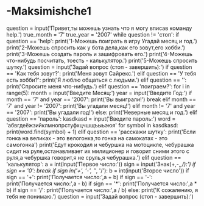 # -Maksimishche1

question = input('Привет,ты можешь узнать что я могу вписав команду help.')
true_month = '7'
true_year = '2007'
while question != 'стоп':
    if question == 'help':
        print('1-Можешь поиграть в игру Угадай месяц и год.')
        print('2-Можешь спросить как у бота дела,как его зовут,его хобби.')
        print('3-Можешь создать пароль и зашифровать его.')
        print('4-Можешь что-нибудь посчитать, тоесть - калькулятор.')
        print('5-Можешь спросить шутку.')
    question = input('Задай вопрос (стоп - завершить):')
    if question == 'Как тебя зовут?':
        print('Меня зовут Сайрекс.')
    elif question == 'У тебя есть хобби?':
        print('Я люблю общаться с людьми.')
    elif question == '':
        print('Спросите меня что-нибудь.')
    elif question == 'поиграем?':
        for i in range(5):
            month = input('Введите Месяц:')
            year = input('Введите Год:')
            if month == '7' and year == '2007':
                print('Вы выиграли!')
                break
            elif month == '7' and year != '2007':
                print('Вы угадали месяц!')
            elif month != '7' and year == '2007':
                print('Вы угадали год!')
            else:
                print('Неверные месяц и год.')
    elif question == 'пароль':
        kasdkasd = input('Введите пароль:')
        word = 'абвгдеёжзийклмнопрстуфхцчшщъыьэюя'
        for symbol in kasdkasd:
            print(word.find(symbol) + 1)
    elif question == 'расскажи шутку':
        print('Если гонка на великах - это велогонка,то гонка на самокатах - это самогонка')
        print('Едут крокодил и чебуршка на мотоцикле, чебурашка сидит на руле,останавливает их милиционер и говорит сними этого с руля,а чебуршка говорит,я не сруль,я чебурашка.')
    elif question == 'калькулятор':
        a = int(input('Первое число:'))
        sign = input('Знак(+,-,*,/):')
        if sign == '0':
            break
        if sign in('+', '-', '*', '/'):
            b = int(input('Второе число'))
            if sign == '+':
                print('Получается число:',a + b)
            if sign == '-':
                print('Получается число:',a - b)
            if sign == '*':
                print('Получается число:',a * b)
            if sign == '/':
                print('Получается число:',a / b)
    else:
        print('К сожалению, я тебя не понимаю.')
    question = input('Задай вопрос (стоп - завершить):')
